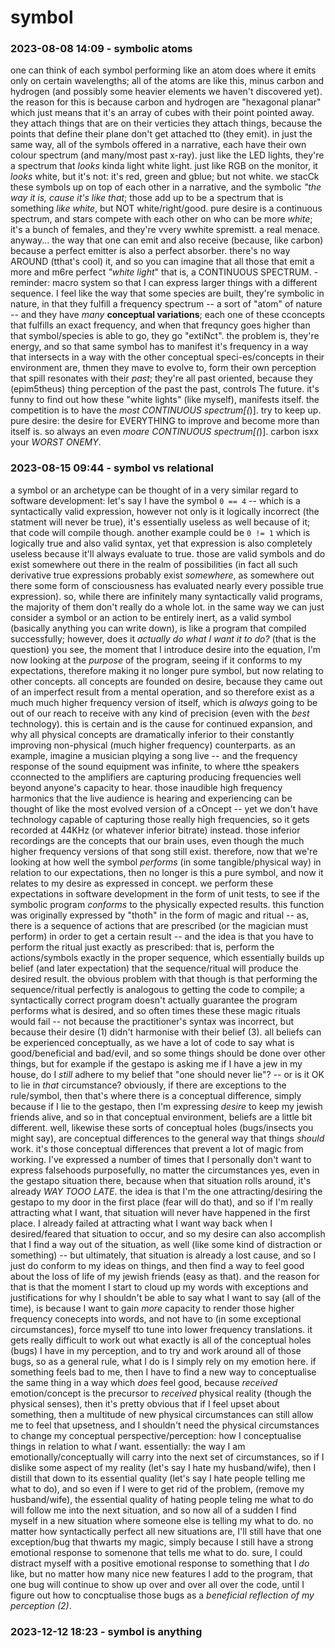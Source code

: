 # symbol

### 2023-08-08 14:09 - symbolic atoms

one can think of each symbol performing like an atom does where it emits only on certain wavelengths; all of the atoms are like this, minus carbon and hydrogen (and possibly some heavier elements we haven't discovered yet). the reason for this is because carbon and hydrogen are "hexagonal planar" which just means that it's an array of cubes with their point pointed away. they attach things that are on their verticies they attach things, because the points that define their plane don't get attached tto (they emit).
  in just the same way, all of the symbols offered in a narrative, each have their own colour spectrum (and many/most past x-ray). just like the LED lights, they're a spectrum that *looks* kinda light white light. just like RGB on the monitor, it *looks* white, but it's not: it's red, green and gblue; but not white.
  we stacCk these symbols up on top of each other in a narrative, and the symbolic *"the way it is, cause it's like that*; those add up to be a spectrum that is something *like white*, but NOT white/right/good.
  pure desire is a continuous spectrum, and stars compete with each other on who can be more *white*; it's a bunch of females, and they're vvery wwhite spremistt. a real menace. anyway...
    the way that one can emit and also receive (because, like carbon) because a perfect emitter is also a perfect absorber. there's no way AROUND (tthat's cool) it, and so you can imagine that all those that emit a more and m6re perfect *"white light*" that is, a CONTINUOUS SPECTRUM.
      - reminder: macro system so that I can express larger things with a different sequence.
    I feel like the way that some species are built, they're symbolic in nature, in that they fulfill a frequency spectrum -- a sort of "atom" of nature -- and they have *many* **conceptual variations**; each one of these cconcepts that fulfills an exact frequency, and when that frequncy goes higher than that symbol/species is able to go, they go  "extiNct". the problem is, they're energy, and so that same symbol has to manifest it's frequency in a way that intersects in a way with the other conceptual speci-es/concepts in their environment are, thmen they mave to evolve to, form their own perception that spill resonates with their *past*; they're all past oriented, because they (epim5theus) thing perception of the past the past, controls The future.
    it's funny to find out how these "white lights" (like myself), manifests itself. the competition is to have the *most CONTINUOUS spectrum[(*)]. try to keep up. pure desire: the desire for EVERYTHING to improve and become more than itself is. so always an even *moare CONTINUOUS spectrum[(*)].
    carbon isxx your *WORST ONEMY*.

### 2023-08-15 09:44 - symbol vs relational

a symbol or an archetype can be thought of in a very similar regard to software development: let's say I have the symbol `0 == 4` -- which is a syntactically valid expression, however not only is it logically incorrect (the statment will never be true), it's essentially useless as well because of it; that code will compile though. another example could be `0 != 1` which is logically true and also valid syntax, yet that expression is also completely useless because it'll always evaluate to true. those are valid symbols and do exist somewhere out there in the realm of possibilities (in fact all such derivative true expressions probably exist *somewhere*, as somewhere out there some form of consciousness has evaluated nearly every possible true expression).
so, while there are infinitely many syntactically valid programs, the majority of them don't really do a whole lot. in the same way we can just consider a symbol or an action to be entirely inert, as a valid symbol (basically anything you can write down), is like a program that compiled successfully; however, does it *actually do what I want it to do?* (that is the question)
  you see, the moment that I introduce desire into the equation, I'm now looking at the *purpose* of the program, seeing if it conforms to my expectations, therefore making it no longer pure symbol, but now relating to other concepts.
  all concepts are founded on desire, because they came out of an imperfect result from a mental operation, and so therefore exist as a much much higher frequency version of itself, which is *always* going to be out of our reach to receive with any kind of precision (even with the *best* technology). this is certain and is the cause for continued expansion, and why all physical concepts are dramatically inferior to their constantly improving non-physical (much higher frequency) counterparts.
    as an example, imagine a musician plqying a song live -- and the frequency response of the sound equipment was infinite, to where tthe speakers cconnected to the amplifiers are capturing producing frequencies well beyond anyone's capacity to hear. those inaudible high frequency harmonics that the live audience is hearing and experiencing can be thought of like the most evolved version of a cOncept -- yet we don't have technology capable of capturing those really high frequencies, so it gets recorded at 44KHz (or whatever inferior bitrate) instead. those inferior recordings are the concepts that our brain uses, even though the much higher frequency versions of that song still exist.
  therefore, now that we're looking at how well the symbol *performs* (in some tangible/physical way) in relation to our expectations, then no longer is this a pure symbol, and now it relates to my desire as expressed in concept. we perform these expectations in software development in the form of unit tests, to see if the symbolic program *conforms* to the physically expected results.
    this function was originally expressed by "thoth" in the form of magic and ritual -- as, there is a sequence of actions that are prescribed (or the magician must perform) in order to get a certain result -- and the idea is that you have to perform the ritual just exactly as prescribed: that is, perform the actions/symbols exactly in the proper sequence, which essentially builds up belief (and later expectation) that the sequence/ritual will produce the desired result.
    the obvious problem with that though is that performing the sequence/ritual perfectly is analogous to getting the code to compile; a syntactically correct program doesn't actually guarantee the program performs what is desired, and so often times these these magic rituals would fail -- not because the practitioner's syntax was incorrect, but because their desire (1) didn't harmonise with their belief (3).
      all beliefs can be experienced conceptually, as we have a lot of code to say what is good/beneficial and bad/evil, and so some things should be done over other things, but for example if the gestapo is asking me if I have a jew in my house, do I *still* adhere to my belief that "one should never lie"? -- or is it OK to lie in *that* circumstance? obviously, if there are exceptions to the rule/symbol, then that's where there is a conceptual difference, simply because if I lie to the gestapo, then I'm expressing *desire* to keep my jewish friends alive, and so in that conceptual environment, beliefs are a little bit different. well, likewise these sorts of conceptual holes (bugs/insects you might say), are conceptual differences to the general way that things *should* work. it's those conceptual differences that prevent a lot of magic from working.
        I've expressed a number of times that I personally don't want to express falsehoods purposefully, no matter the circumstances
          yes, even in the gestapo situation there, because when that situation rolls around, it's already *WAY TOOO LATE*. the idea is that I'm the one attracting/desiring the gestapo to my door in the first place (fear will do that), and so if I'm really attracting what I want, that situation will never have happened in the first place. I already failed at attracting what I want way back when I desired/feared that situation to occur, and so my desire can also accomplish that I find a way out of the situation, as well (like some kind of distraction or something) -- but ultimately, that situation is already a lost cause, and so I just do conform to my ideas on things, and then find a way to feel good about the loss of life of my jewish friends (easy as that).
        and the reason for that is that the moment I start to cloud up my words with exceptions and justifications for why I shouldn't be able to say what I want to say (all of the time), is because I want to gain *more* capacity to render those higher frequency conecepts into words, and not have to (in some exceptional circumstances), force myself tto tune into lower frequency translations.
      it gets really difficult to work out what exactly is all of the conceptual holes (bugs) I have in my perception, and to try and work around all of those bugs, so as a general rule, what I do is I simply rely on my emotion here. if something feels bad to me, then I have to find a new way to conceptualise the same thing in a way which *does* feel good, because *received* emotion/concept is the precursor to *received* physical reality (though the physical senses), then it's pretty obvious that if I feel upset about something, then a multitude of new physical circumstances can still allow me to feel that upsetness, and I shouldn't need the physical circumstances to change my conceptual perspective/perception: how I conceptualise things in relation to what *I* want.
        essentially: the way I am emotionally/conceptually will carry into the next set of circumstances, so if I dislike some aspect of my reality (let's say I hate my husband/wife), then I distill that down to its essential quality (let's say I hate people telling me what to do), and so even if I were to get rid of the problem, (remove my husband/wife), the essential quality of hating people teling me what to do will follow me into the next situation, and so now all of a sudden I find myself in a new situation where someone else is telling my what to do. no matter how syntactically perfect all new situations are, I'll still have that one exception/bug that thwarts my magic, simply because I still have a strong emotional response to somenone that tells me what to do.
          sure, I could distract myself with a positive emotional response to something that I *do* like, but no matter how many nice new features I add to the program, that one bug will continue to show up over and over all over the code, until I figure out how to concptualise those bugs as a *beneficial reflection of my perception (2)*.

### 2023-12-12 18:23 - symbol is anything
